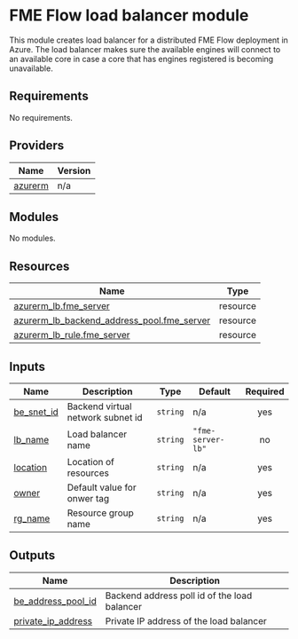 # FME Flow load balancer module
This module creates load balancer for a distributed FME Flow deployment in Azure. The load balancer makes sure the available engines will connect to an available core in case a core that has engines registered is becoming unavailable. 
<!-- BEGIN_TF_DOCS -->
## Requirements

No requirements.

## Providers

| Name | Version |
|------|---------|
| <a name="provider_azurerm"></a> [azurerm](#provider\_azurerm) | n/a |

## Modules

No modules.

## Resources

| Name | Type |
|------|------|
| [azurerm_lb.fme_server](https://registry.terraform.io/providers/hashicorp/azurerm/latest/docs/resources/lb) | resource |
| [azurerm_lb_backend_address_pool.fme_server](https://registry.terraform.io/providers/hashicorp/azurerm/latest/docs/resources/lb_backend_address_pool) | resource |
| [azurerm_lb_rule.fme_server](https://registry.terraform.io/providers/hashicorp/azurerm/latest/docs/resources/lb_rule) | resource |

## Inputs

| Name | Description | Type | Default | Required |
|------|-------------|------|---------|:--------:|
| <a name="input_be_snet_id"></a> [be\_snet\_id](#input\_be\_snet\_id) | Backend virtual network subnet id | `string` | n/a | yes |
| <a name="input_lb_name"></a> [lb\_name](#input\_lb\_name) | Load balancer name | `string` | `"fme-server-lb"` | no |
| <a name="input_location"></a> [location](#input\_location) | Location of resources | `string` | n/a | yes |
| <a name="input_owner"></a> [owner](#input\_owner) | Default value for onwer tag | `string` | n/a | yes |
| <a name="input_rg_name"></a> [rg\_name](#input\_rg\_name) | Resource group name | `string` | n/a | yes |

## Outputs

| Name | Description |
|------|-------------|
| <a name="output_be_address_pool_id"></a> [be\_address\_pool\_id](#output\_be\_address\_pool\_id) | Backend address poll id of the load balancer |
| <a name="output_private_ip_address"></a> [private\_ip\_address](#output\_private\_ip\_address) | Private IP address of the load balancer |
<!-- END_TF_DOCS --> 
